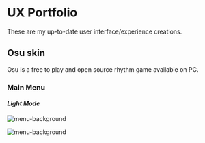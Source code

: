 # **UX Portfolio**
These are my up-to-date user interface/experience creations.


## **Osu skin**
Osu is a free to play and open source rhythm game available on PC.


### **Main Menu**
#### *Light Mode*
![menu-background](https://user-images.githubusercontent.com/85580927/197084173-091f7fff-c2aa-4e21-b37e-d370191007d1.jpg)

![menu-background](https://user-images.githubusercontent.com/85580927/197084108-22ea0f60-02c5-4a88-a6ae-de792f39882a.jpg)
